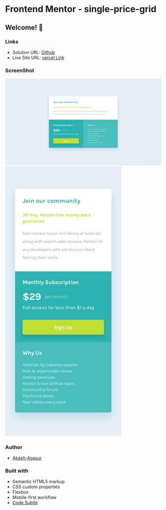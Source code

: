# Frontend Mentor - single-price-grid
## Welcome! 👋

### Links

- Solution URL: [Github](https://github.com/akash-agasur/akash-single-price-flexbox)
- Live Site URL: [vercel Link](https://akash-single-price-flexbox-gdq6.vercel.app/)

### ScreenShot

![Desktop](./design/desktop-design.jpg)
![Mobile](./design/mobile-design.jpg)

### Author

- [Akash-Agasur](https://www.linkedin.com/in/akash--agasur/)


### Built with

- Semantic HTML5 markup
- CSS custom properties
- Flexbox
- Mobile-first workflow
- [Code Subtle](https://www.linkedin.com/company/code-subtle/)
